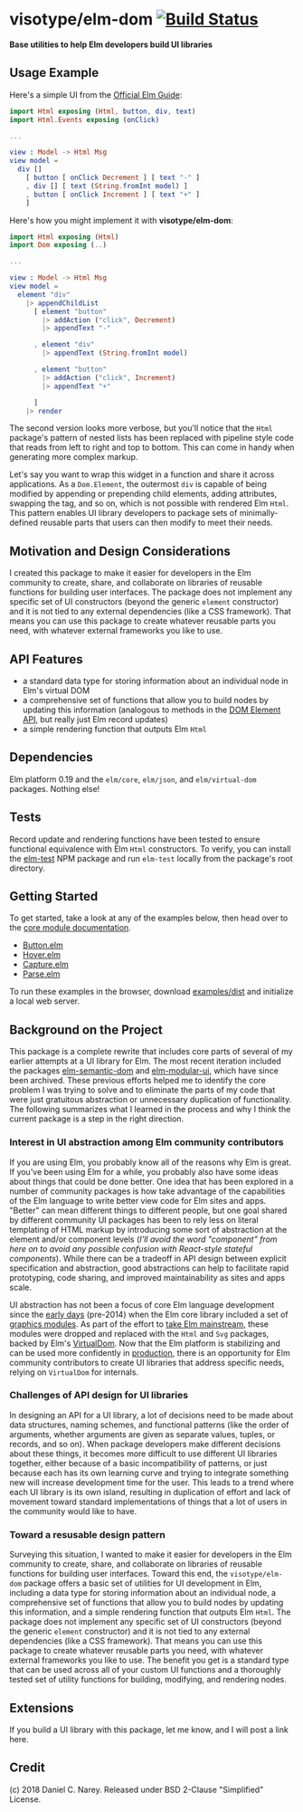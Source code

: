 # visotype/elm-dom [![Build Status](https://travis-ci.com/visotype/elm-dom.svg?branch=master)](https://travis-ci.com/visotype/elm-dom)
**Base utilities to help Elm developers build UI libraries**

## Usage Example

Here's a simple UI from the
[Official Elm Guide](https://guide.elm-lang.org/architecture/buttons.html):

```elm
import Html exposing (Html, button, div, text)
import Html.Events exposing (onClick)

...

view : Model -> Html Msg
view model =
  div []
    [ button [ onClick Decrement ] [ text "-" ]
    , div [] [ text (String.fromInt model) ]
    , button [ onClick Increment ] [ text "+" ]
    ]
```

Here's how you might implement it with **visotype/elm-dom**:

```elm
import Html exposing (Html)
import Dom exposing (..)

...

view : Model -> Html Msg
view model =
  element "div"
    |> appendChildList
      [ element "button"
        |> addAction ("click", Decrement)
        |> appendText "-"

      , element "div"
        |> appendText (String.fromInt model)

      , element "button"
        |> addAction ("click", Increment)
        |> appendText "+"

      ]
    |> render

```

The second version looks more verbose, but you'll notice that the `Html`
package's pattern of nested lists has been replaced with pipeline style code
that reads from left to right and top to bottom. This can come in handy when
generating more complex markup.

Let's say you want to wrap this widget in a function and share it across applications. As a `Dom.Element`, the outermost `div` is capable of being modified by appending or prepending child elements, adding attributes, swapping the tag, and so on, which is not possible with rendered Elm `Html`. This pattern enables UI library developers to package sets of minimally-defined reusable parts that users can then modify to meet their needs.

## Motivation and Design Considerations

I created this package to make it easier for developers in the Elm community to create, share, and collaborate on libraries of reusable functions for building user interfaces. The package does not implement any specific set of UI constructors (beyond the generic `element` constructor) and it is not tied to any external dependencies (like a CSS framework). That means you can use this package to create whatever reusable parts you need, with whatever external frameworks you like to use.

## API Features

- a standard data type for storing information about an individual node in Elm's virtual DOM
- a comprehensive set of functions that allow you to build nodes by updating this information (analogous to methods in the [DOM Element API](https://developer.mozilla.org/en-US/docs/Web/API/Element#Methods), but really just Elm record updates)
- a simple rendering function that outputs Elm `Html`

## Dependencies

Elm platform 0.19 and the `elm/core`, `elm/json`, and `elm/virtual-dom`
packages. Nothing else!

## Tests

Record update and rendering functions have been tested to ensure functional
equivalence with Elm `Html` constructors. To verify, you can install the
[elm-test](https://www.npmjs.com/package/elm-test) NPM package and run
`elm-test` locally from the package's root directory.

## Getting Started

To get started, take a look at any of the examples below, then head over to the
[core module documentation](https://package.elm-lang.org/packages/visotype/elm-dom/latest/Dom).

- [Button.elm](https://github.com/visotype/elm-dom/blob/master/examples/src/Button.elm)
- [Hover.elm](https://github.com/visotype/elm-dom/blob/master/examples/src/Hover.elm)
- [Capture.elm](https://github.com/visotype/elm-dom/blob/master/examples/src/Capture.elm)
- [Parse.elm](https://github.com/visotype/elm-dom/blob/master/examples/src/Parse.elm)

To run these examples in the browser, download [examples/dist](https://github.com/visotype/elm-dom/tree/master/examples/dist) and initialize a local web server.

## Background on the Project

This package is a complete rewrite that includes core parts of several of my earlier
attempts at a UI library for Elm. The most recent iteration included the packages
[elm-semantic-dom](https://github.com/danielnarey/elm-semantic-dom)
and
[elm-modular-ui](https://github.com/danielnarey/elm-modular-ui), which have since
been archived. These previous efforts helped me to identify the core problem I
was trying to solve and to eliminate the parts of my code that were just gratuitous
abstraction or unnecessary duplication of functionality. The following summarizes
what I learned in the process and why I think the current package is a step in the
right direction.

### Interest in UI abstraction among Elm community contributors

If you are using Elm, you probably know all of the reasons why Elm is great. If
you've been using Elm for a while, you probably also have some ideas about
things that could be done better. One idea that has been explored in a number
of community packages is how take advantage of the capabilities of the Elm
language to write better view code for Elm sites and apps. "Better" can mean
different things to different people, but one goal shared by different community
UI packages has been to rely less on literal templating of HTML markup by
introducing some sort of abstraction at the element and/or component levels
(*I'll avoid the word "component" from here on to avoid any possible confusion
with React-style stateful components*). While there can be a tradeoff in API
design between explicit specification and abstraction, good abstractions can
help to facilitate rapid prototyping, code sharing, and improved maintainability
as sites and apps scale.

UI abstraction has not been a focus of core Elm language development since the
[early days](https://www.infoq.com/presentations/Elm)
(pre-2014) when the Elm core library included a set of
[graphics modules](https://package.elm-lang.org/packages/elm-lang/core/3.0.0/Graphics-Input).
As part of the effort to
[take Elm mainstream](http://www.elmbark.com/2016/03/16/mainstream-elm-user-focused-design),
these modules were dropped and replaced with the `Html` and `Svg` packages,
backed by Elm's [VirtualDom](https://elm-lang.org/blog/blazing-fast-html).
Now that the Elm platform is stabilizing and can be used more confidently in
[production](https://elm-lang.org/blog/small-assets-without-the-headache),
there is an opportunity for Elm community contributors to create UI libraries
that address specific needs, relying on `VirtualDom` for internals.

### Challenges of API design for UI libraries

In designing an API for a UI library, a lot of decisions need to be made about
data structures, naming schemes, and functional patterns (like the order of
arguments, whether arguments are given as separate values, tuples, or records,
and so on). When package developers make different decisions about these things,
it becomes more difficult to use different UI libraries together, either
because of a basic incompatibility of patterns, or just because each has its own
learning curve and trying to integrate something new will increase development
time for the user. This leads to a trend where each UI library is its own
island, resulting in duplication of effort and lack of movement toward standard
implementations of things that a lot of users in the community would like to
have.

### Toward a resusable design pattern

Surveying this situation, I wanted to make it easier for developers in the Elm
community to create, share, and collaborate on libraries of reusable
functions for building user interfaces. Toward this end, the `visotype/elm-dom`
package offers a basic set of utilities for UI development in Elm, including a
data type for storing information about an individual node, a comprehensive set
of functions that allow you to build nodes by updating this information, and a
simple rendering function that outputs Elm `Html`. The package does not
implement any specific set of UI constructors (beyond the generic `element`
constructor) and it is not tied to any external dependencies (like a CSS
framework). That means you can use this package to create whatever reusable
parts you need, with whatever external frameworks you like to use. The benefit
you get is a standard type that can be used across all of your custom UI
functions and a thoroughly tested set of utility functions for building,
modifying, and rendering nodes.

## Extensions
If you build a UI library with this package, let me know, and I will post a link
here.

## Credit
(c) 2018 Daniel C. Narey. Released under BSD 2-Clause "Simplified" License.
